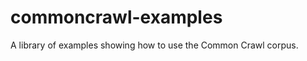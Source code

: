 commoncrawl-examples
====================

A library of examples showing how to use the Common Crawl corpus.